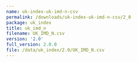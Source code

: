 ```yaml
---
name: uk-index-uk-imd-n-csv
permalink: /downloads/uk-index-uk-imd-n-csv/2_0
package: uk_index
title: uk_imd_n
filename: UK_IMD_N.csv
version: '2.0'
full_version: 2.0.0
file: /data/uk_index/2.0/UK_IMD_N.csv
---
```

